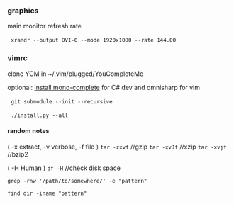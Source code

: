 ### graphics
main monitor refresh rate

&nbsp;&nbsp;`xrandr --output DVI-0 --mode 1920x1080 --rate 144.00`

### vimrc
clone YCM in ~/.vim/plugged/YouCompleteMe

optional: [install mono-complete](http://www.mono-project.com/docs/getting-started/install/linux/) for C# dev and omnisharp for vim 

&nbsp;&nbsp;`git submodule --init --recursive`

&nbsp;&nbsp;`./install.py --all`

#### random notes
( -x extract, -v verbose, -f file )
`tar -zxvf` //gzip
`tar -xvJf` //xzip
`tar -xvjf` //bzip2

( -H Human )
`df -H` //check disk space

`grep -rnw '/path/to/somewhere/' -e "pattern"`

`find dir -iname "pattern"`

